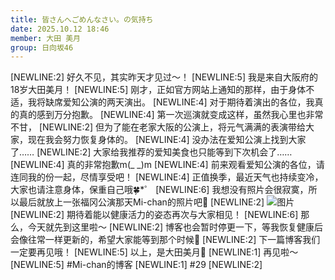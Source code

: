 ```yaml
---
title: 皆さんへごめんなさい。の気持ち
date: 2025.10.12 18:46
member: 大田 美月
group: 日向坂46
---
```


[NEWLINE:2]
好久不见，其实昨天才见过～！
[NEWLINE:5]
我是来自大阪府的18岁大田美月！
[NEWLINE:5]
刚才，正如官方网站上通知的那样，由于身体不适，我将缺席爱知公演的两天演出。
[NEWLINE:4]
对于期待着演出的各位，我真的真的感到万分抱歉。
[NEWLINE:4]
第一次巡演就变成这样，虽然我心里也非常不甘，
[NEWLINE:2]
但为了能在老家大阪的公演上，将元气满满的表演带给大家，现在我会努力恢复身体的。
[NEWLINE:4]
没办法在爱知公演上找到大家了……
[NEWLINE:2]
大家给我推荐的爱知美食也只能等到下次机会了……
[NEWLINE:4]
真的非常抱歉m(_ _)m
[NEWLINE:4]
前来观看爱知公演的各位，请连同我的份一起，尽情享受吧！
[NEWLINE:4]
正值换季，最近天气也持续变冷，大家也请注意身体，保重自己哦🍀*゜
[NEWLINE:6]
我想没有照片会很寂寞，所以最后就放上一张福冈公演那天Mi-chan的照片吧💭
[NEWLINE:2]
![图片](https://cdn.hinatazaka46.com/files/14/diary/official/member/moblog/202510/mob8kSLXx.jpg)
[NEWLINE:2]
期待着能以健康活力的姿态再次与大家相见！
[NEWLINE:6]
那么，今天就先到这里啦～
[NEWLINE:2]
博客也会暂时停更一下，等我恢复健康后会像往常一样更新的，希望大家能等到那个时候💭
[NEWLINE:2]
下一篇博客我们一定要再见哦！
[NEWLINE:5]
以上，是大田美月🍓
[NEWLINE:1]
再见啦～
[NEWLINE:5]
#Mi-chan的博客
[NEWLINE:1]
#29
[NEWLINE:2]